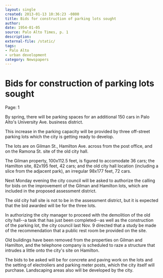 ```yaml
---
layout: single
created: 2013-01-13 10:36:23 -0800
title: Bids for construction of parking lots sought
author: 
date: 1954-01-05
source: Palo Alto Times, p. 1
description: 
external-file: /static/
tags:
- Palo Alto
- urban development
category: Newspapers
---
```


# Bids for construction of parking lots sought

<pb>Page: 1</pb>

By spring, there will be parking spaces for an additional 150 cars in Palo Alto's University Ave. business district.

This increase in the parking capacity will be provided by three off-street parking lots which the city is getting ready to develop.

The lots are on Gilman St., Hamilton Ave. across from the post office, and on the Ramona St. site of the old city hall. 

The Gilman property, 100x112.5 feet, is figured to accomodate 36 cars; the Hamilton site, 82x195 feet, 42 cars; and the old city hall location (including a slice from the adjacent park), an irregular 98x177 feet, 72 cars.

Next Monday evening the city council will be asked to authorize the calling for bids on the improvement of the Gilman and Hamilton lots, which are included in the proposed assessment district.

The old city hall site is not to be in the assessment district, but it is expected that the bid awarded will be for the three lots.

In authorizing the city manager to proceed with the demolition of the old city hall--a task that has just been completed--as well as the construction of the parking lot, the city council last Nov. 9 directed that a study be made of the recommendation that a public rest room be provided on the site.

Old buildings have been removed from the properties on Gilman and Hamilton, and the telephone company is scheduled to raze a structure that intrudes a little onto the city's site on Hamilton.

The bids to be asked will be for concrete and paving work on the lots and the setting of electroliers and parking meter posts, which the city itself will purchase. Landscaping areas also will be developed by the city.

